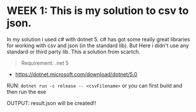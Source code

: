 ﻿# WEEK 1:  This is my solution to csv to json. 
In my solution i used c# with dotnet 5. c# has got some really great libraries for working with csv and json (in the standard lib). But Here i didn't use any standard or third party lib. This a solution from scartch.

> Requirement: .net 5
- https://dotnet.microsoft.com/download/dotnet/5.0

RUN: `dotnet run -c release -- <csvFilename>` or you can first build and then run the exe

OUTPUT: result.json will be created!!
